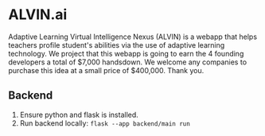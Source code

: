 # ALVIN.ai

Adaptive Learning Virtual Intelligence Nexus (ALVIN) is a webapp that helps teachers profile student's abilities via 
the use of adaptive learning technology. We project that this webapp is going to earn the 4 founding developers a total 
of $7,000 handsdown. We welcome any companies to purchase this idea at a small price of $400,000. Thank you.

## Backend

1. Ensure python and flask is installed.
2. Run backend locally: `flask --app backend/main run`
